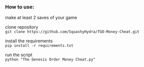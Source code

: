### How to use:
make at least 2 saves of your game

clone repository<br>
```git clone https://github.com/SquashyHydra/TGO-Money-Cheat.git```<br>

install the requirements<br>
```pip install -r requirements.txt```<br>

run the script<br>
```python "The Genesis Order Money Cheat.py"```<br>
